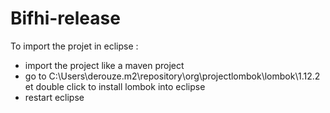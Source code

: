 # Bifhi-release



To import the projet in eclipse : 
- import the project like a maven project
- go to C:\Users\derouze\.m2\repository\org\projectlombok\lombok\1.12.2 et double click to install lombok into eclipse
- restart eclipse